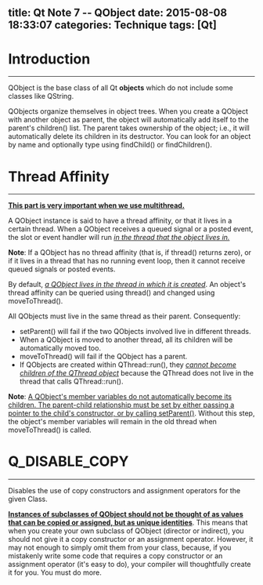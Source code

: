 title: Qt Note 7 -- QObject
date: 2015-08-08 18:33:07
categories: Technique
tags: [Qt]
---

# Introduction
---
QObject is the base class of all Qt **objects** which do not include some classes like QString. 

QObjects organize themselves in object trees. When you create a QObject with another object as parent, the object will automatically add itself to the parent's children() list. The parent takes ownership of the object; i.e., it will automatically delete its children in its destructor. You can look for an object by name and optionally type using findChild() or findChildren().

# Thread Affinity
---
<u>**This part is very important when we use multithread.**</u>

A QObject instance is said to have a thread affinity, or that it lives in a certain thread. When a QObject receives a queued signal or a posted event, the slot or event handler will run <u>*in the thread that the object lives in.*</u>

**Note**: If a QObject has no thread affinity (that is, if thread() returns zero), or if it lives in a thread that has no running event loop, then it cannot receive queued signals or posted events.

By default, <u>*a QObject lives in the thread in which it is created*</u>. An object's thread affinity can be queried using thread() and changed using moveToThread().

All QObjects must live in the same thread as their parent. Consequently:
- setParent() will fail if the two QObjects involved live in different threads.
- When a QObject is moved to another thread, all its children will be automatically moved too.
- moveToThread() will fail if the QObject has a parent.
- If QObjects are created within QThread::run(), they <u>*cannot become children of the QThread object*</u> because the QThread does not live in the thread that calls QThread::run().

**Note**: <u>A QObject's member variables do not automatically become its children. The parent-child relationship must be set by either passing a pointer to the child's constructor, or by calling setParent()</u>. Without this step, the object's member variables will remain in the old thread when moveToThread() is called.

# Q\_DISABLE\_COPY
---
Disables the use of copy constructors and assignment operators for the given Class.

<u>**Instances of subclasses of QObject should not be thought of as values that can be copied or assigned, but as unique identities**</u>. This means that when you create your own subclass of QObject (director or indirect), you should not give it a copy constructor or an assignment operator. However, it may not enough to simply omit them from your class, because, if you mistakenly write some code that requires a copy constructor or an assignment operator (it's easy to do), your compiler will thoughtfully create it for you. You must do more.
